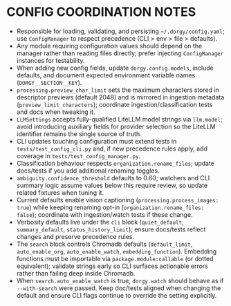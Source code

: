 # CONFIG COORDINATION NOTES

- Responsible for loading, validating, and persisting `~/.dorgy/config.yaml`; use `ConfigManager` to respect precedence (CLI > env > file > defaults).
- Any module requiring configuration values should depend on the manager rather than reading files directly; prefer injecting `ConfigManager` instances for testability.
- When adding new config fields, update `dorgy.config.models`, include defaults, and document expected environment variable names (`DORGY__SECTION__KEY`).
- `processing.preview_char_limit` sets the maximum characters stored in descriptor previews (default 2048) and is mirrored in ingestion metadata (`preview_limit_characters`); coordinate ingestion/classification tests and docs when tweaking it.
- `LLMSettings` accepts fully-qualified LiteLLM model strings via `llm.model`; avoid introducing auxiliary fields for provider selection so the LiteLLM identifier remains the single source of truth.
- CLI updates touching configuration must extend tests in `tests/test_config_cli.py` and, if new precedence rules apply, add coverage in `tests/test_config_manager.py`.
- Classification behaviour respects `organization.rename_files`; update docs/tests if you add additional renaming toggles.
- `ambiguity.confidence_threshold` defaults to 0.60; watchers and CLI summary logic assume values below this require review, so update related fixtures when tuning it.
- Current defaults enable vision captioning (`processing.process_images: true`) while keeping renaming opt-in (`organization.rename_files: false`); coordinate with ingestion/watch tests if these change.
- Verbosity defaults live under the `cli` block (`quiet_default`, `summary_default`, `status_history_limit`); ensure docs/tests reflect changes and preserve precedence rules.
- The `search` block controls Chromadb defaults (`default_limit`, `auto_enable_org`, `auto_enable_watch`, `embedding_function`). Embedding functions must be importable via `package.module:callable` (or dotted equivalent); validate strings early so CLI surfaces actionable errors rather than failing deep inside Chromadb.
- When `search.auto_enable_watch` is true, `dorgy.watch` should behave as if `--with-search` were passed. Keep doc/tests aligned when changing the default and ensure CLI flags continue to override the setting explicitly.
